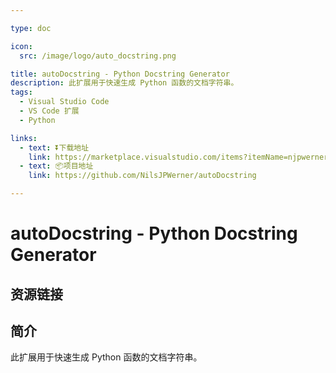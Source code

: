 ```yaml
---

type: doc

icon:
  src: /image/logo/auto_docstring.png

title: autoDocstring - Python Docstring Generator
description: 此扩展用于快速生成 Python 函数的文档字符串。
tags:
  - Visual Studio Code
  - VS Code 扩展
  - Python

links:
  - text: ⏬下载地址
    link: https://marketplace.visualstudio.com/items?itemName=njpwerner.autodocstring
  - text: 📦项目地址
    link: https://github.com/NilsJPWerner/autoDocstring

---
```


<ShowLogo />

# autoDocstring - Python Docstring Generator

<ShowTags />

<ShowBreadcrumb />

## 资源链接

<ShowLinks />

## 简介

此扩展用于快速生成 Python 函数的文档字符串。
